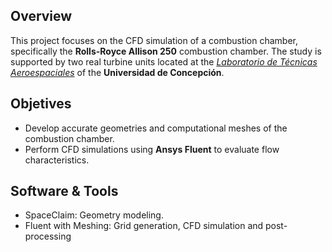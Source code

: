 ## Overview
This project focuses on the CFD simulation of a combustion chamber, specifically the **Rolls-Royce Allison 250** combustion chamber. The study is supported by two real turbine units located at the [*Laboratorio de Técnicas Aeroespaciales*](https://fi.udec.cl/laboratorios/aerodinamica/) of the **Universidad de Concepción**.
## Objetives
- Develop accurate geometries and computational meshes of the combustion chamber.  
- Perform CFD simulations using **Ansys Fluent** to evaluate flow characteristics.  
## Software & Tools
- SpaceClaim: Geometry modeling.
- Fluent with Meshing: Grid generation, CFD simulation and post-processing
